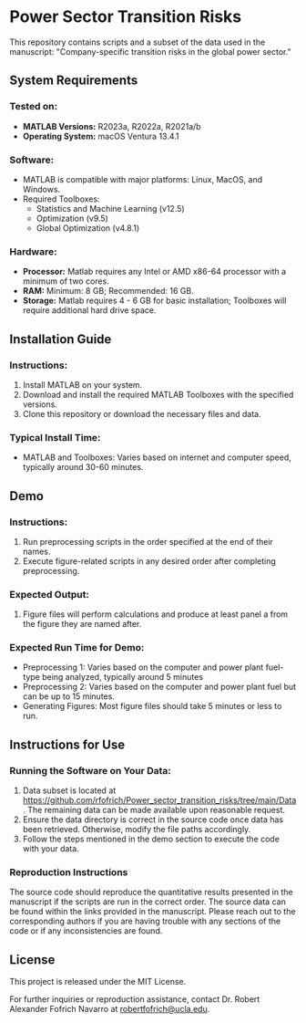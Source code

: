 # Power Sector Transition Risks

This repository contains scripts and a subset of the data used in the manuscript: "Company-specific transition risks in the global power sector."

## System Requirements

### Tested on:
- **MATLAB Versions:** R2023a, R2022a, R2021a/b
- **Operating System:** macOS Ventura 13.4.1

### Software:
- MATLAB is compatible with major platforms: Linux, MacOS, and Windows.
- Required Toolboxes: 
  - Statistics and Machine Learning (v12.5)
  - Optimization (v9.5)
  - Global Optimization (v4.8.1)

 ### Hardware:
- **Processor:** Matlab requires any Intel or AMD x86-64 processor with a minimum of two cores.
- **RAM:** Minimum: 8 GB; Recommended: 16 GB.
- **Storage:** Matlab requires 4 - 6 GB for basic installation; Toolboxes will require additional hard drive space.

## Installation Guide

### Instructions:
1. Install MATLAB on your system.
2. Download and install the required MATLAB Toolboxes with the specified versions.
3. Clone this repository or download the necessary files and data.

### Typical Install Time:
- MATLAB and Toolboxes: Varies based on internet and computer speed, typically around 30-60 minutes.

## Demo

### Instructions:
1. Run preprocessing scripts in the order specified at the end of their names.
2. Execute figure-related scripts in any desired order after completing preprocessing.

### Expected Output:
1. Figure files will perform calculations and produce at least panel a from the figure they are named after. 

### Expected Run Time for Demo:
- Preprocessing 1: Varies based on the computer and power plant fuel-type being analyzed, typically around 5 minutes
- Preprocessing 2: Varies based on the computer and power plant fuel but can be up to 15 minutes.
- Generating Figures: Most figure files should take 5 minutes or less to run. 

## Instructions for Use

### Running the Software on Your Data:
1. Data subset is located at https://github.com/rfofrich/Power_sector_transition_risks/tree/main/Data. The remaining data can be made available upon reasonable request.
2. Ensure the data directory is correct in the source code once data has been retrieved. Otherwise, modify the file paths accordingly.
3. Follow the steps mentioned in the demo section to execute the code with your data.

### Reproduction Instructions 

The source code should reproduce the quantitative results presented in the manuscript if the scripts are run in the correct order. The source data can be found within the links provided in the manuscript. Please reach out to the corresponding authors if you are having trouble with any sections of the code or if any inconsistencies are found.

## License

This project is released under the MIT License.

For further inquiries or reproduction assistance, contact Dr. Robert Alexander Fofrich Navarro at robertfofrich@ucla.edu.
